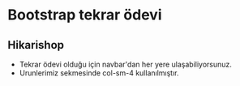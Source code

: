 # Bootstrap tekrar ödevi
## Hikarishop

* Tekrar ödevi olduğu için navbar'dan her yere ulaşabiliyorsunuz.
* Urunlerimiz sekmesinde col-sm-4 kullanılmıştır.